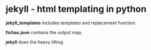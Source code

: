 # jekyll - html templating in python

**jekyll_templates** includes templates and replacement function.

**fichas.json** contains the output map.

**jekyll** does the heavy lifting.


